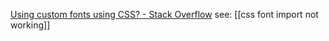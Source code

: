 [Using custom fonts using CSS? - Stack Overflow](https://stackoverflow.com/questions/12144000/using-custom-fonts-using-css)
see: [[css font import not working]]